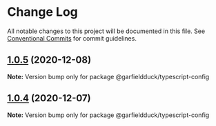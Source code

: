 # Change Log

All notable changes to this project will be documented in this file.
See [Conventional Commits](https://conventionalcommits.org) for commit guidelines.

## [1.0.5](https://github.com/garfieldduck/config-fe/compare/@garfieldduck/typescript-config@1.0.3...@garfieldduck/typescript-config@1.0.5) (2020-12-08)

**Note:** Version bump only for package @garfieldduck/typescript-config





## [1.0.4](https://github.com/garfieldduck/config-fe/compare/@garfieldduck/typescript-config@1.0.3...@garfieldduck/typescript-config@1.0.4) (2020-12-07)

**Note:** Version bump only for package @garfieldduck/typescript-config

